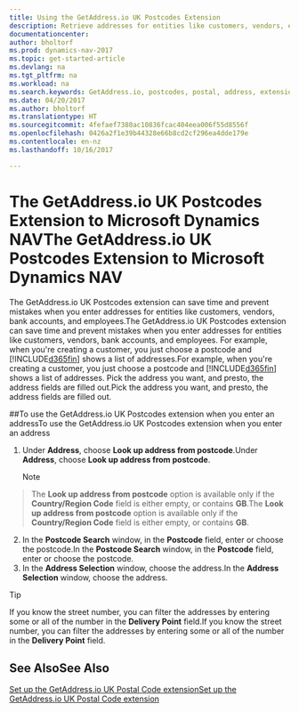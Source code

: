 ```yaml
---
title: Using the GetAddress.io UK Postcodes Extension
description: Retrieve addresses for entities like customers, vendors, employees, and banks in the United Kingdom from the GetAddress.io service.
documentationcenter: 
author: bholtorf
ms.prod: dynamics-nav-2017
ms.topic: get-started-article
ms.devlang: na
ms.tgt_pltfrm: na
ms.workload: na
ms.search.keywords: GetAddress.io, postcodes, postal, address, extension
ms.date: 04/20/2017
ms.author: bholtorf
ms.translationtype: HT
ms.sourcegitcommit: 4fefaef7380ac10836fcac404eea006f55d8556f
ms.openlocfilehash: 0426a2f1e39b44328e66b8cd2cf296ea4dde179e
ms.contentlocale: en-nz
ms.lasthandoff: 10/16/2017

---
```


# <a name="the-getaddressio-uk-postcodes-extension-to-microsoft-dynamics-nav"></a><span data-ttu-id="a5b55-103">The GetAddress.io UK Postcodes Extension to Microsoft Dynamics NAV</span><span class="sxs-lookup"><span data-stu-id="a5b55-103">The GetAddress.io UK Postcodes Extension to Microsoft Dynamics NAV</span></span>
<span data-ttu-id="a5b55-104">The GetAddress.io UK Postcodes extension can save time and prevent mistakes when you enter addresses for entities like customers, vendors, bank accounts, and employees.</span><span class="sxs-lookup"><span data-stu-id="a5b55-104">The GetAddress.io UK Postcodes extension can save time and prevent mistakes when you enter addresses for entities like customers, vendors, bank accounts, and employees.</span></span> <span data-ttu-id="a5b55-105">For example, when you're creating a customer, you just choose a postcode and [!INCLUDE[d365fin](includes/d365fin_md.md)] shows a list of addresses.</span><span class="sxs-lookup"><span data-stu-id="a5b55-105">For example, when you're creating a customer, you just choose a postcode and [!INCLUDE[d365fin](includes/d365fin_md.md)] shows a list of addresses.</span></span> <span data-ttu-id="a5b55-106">Pick the address you want, and presto, the address fields are filled out.</span><span class="sxs-lookup"><span data-stu-id="a5b55-106">Pick the address you want, and presto, the address fields are filled out.</span></span>  

##<a name="to-use-the-getaddressio-uk-postcodes-extension-when-you-enter-an-address"></a><span data-ttu-id="a5b55-107">To use the GetAddress.io UK Postcodes extension when you enter an address</span><span class="sxs-lookup"><span data-stu-id="a5b55-107">To use the GetAddress.io UK Postcodes extension when you enter an address</span></span>
1. <span data-ttu-id="a5b55-108">Under **Address**, choose **Look up address from postcode**.</span><span class="sxs-lookup"><span data-stu-id="a5b55-108">Under **Address**, choose **Look up address from postcode**.</span></span>  

    > [!NOTE]  
>   <span data-ttu-id="a5b55-109">The **Look up address from postcode** option is available only if the **Country/Region Code** field is either empty, or contains **GB**.</span><span class="sxs-lookup"><span data-stu-id="a5b55-109">The **Look up address from postcode** option is available only if the **Country/Region Code** field is either empty, or contains **GB**.</span></span>
2. <span data-ttu-id="a5b55-110">In the **Postcode Search** window, in the **Postcode** field, enter or choose the postcode.</span><span class="sxs-lookup"><span data-stu-id="a5b55-110">In the **Postcode Search** window, in the **Postcode** field, enter or choose the postcode.</span></span>  
3. <span data-ttu-id="a5b55-111">In the **Address Selection** window, choose the address.</span><span class="sxs-lookup"><span data-stu-id="a5b55-111">In the **Address Selection** window, choose the address.</span></span>  

> [!TIP]  
>   <span data-ttu-id="a5b55-112">If you know the street number, you can filter the addresses by entering some or all of the number in the **Delivery Point** field.</span><span class="sxs-lookup"><span data-stu-id="a5b55-112">If you know the street number, you can filter the addresses by entering some or all of the number in the **Delivery Point** field.</span></span>


## <a name="see-also"></a><span data-ttu-id="a5b55-113">See Also</span><span class="sxs-lookup"><span data-stu-id="a5b55-113">See Also</span></span>
[<span data-ttu-id="a5b55-114">Set up the GetAddress.io UK Postal Code extension</span><span class="sxs-lookup"><span data-stu-id="a5b55-114">Set up the GetAddress.io UK Postal Code extension</span></span>](LocalFunctionality/UnitedKingdom/uk-setup-postal-code-service.md)

